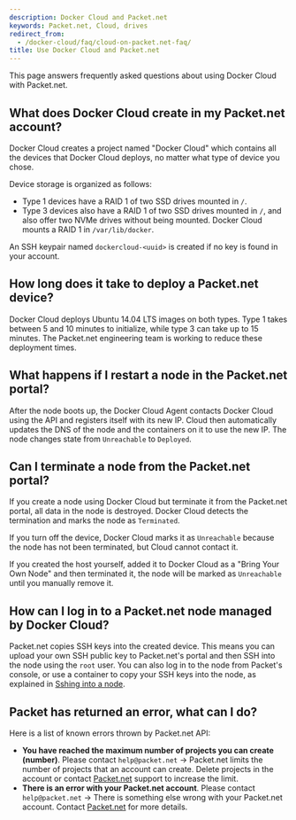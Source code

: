 ```yaml
---
description: Docker Cloud and Packet.net
keywords: Packet.net, Cloud, drives
redirect_from:
  - /docker-cloud/faq/cloud-on-packet.net-faq/
title: Use Docker Cloud and Packet.net
---
```

This page answers frequently asked questions about using Docker Cloud with Packet.net.

## What does Docker Cloud create in my Packet.net account?

Docker Cloud creates a project named "Docker Cloud" which contains all the devices that Docker Cloud deploys, no matter what type of device you chose.

Device storage is organized as follows:

- Type 1 devices have a RAID 1 of two SSD drives mounted in `/`.
- Type 3 devices also have a RAID 1 of two SSD drives mounted in `/`, and also offer two NVMe drives without being mounted. Docker Cloud mounts a RAID 1 in `/var/lib/docker`.

An SSH keypair named `dockercloud-<uuid>` is created if no key is found in your account.

## How long does it take to deploy a Packet.net device?

Docker Cloud deploys Ubuntu 14.04 LTS images on both types. Type 1 takes between 5 and 10 minutes to initialize, while type 3 can take up to 15 minutes. The Packet.net engineering team is working to reduce these deployment times.

## What happens if I restart a node in the Packet.net portal?

After the node boots up, the Docker Cloud Agent contacts Docker Cloud using the API and registers itself with its new IP. Cloud then automatically updates the DNS of the node and the containers on it to use the new IP. The node changes state from `Unreachable` to `Deployed`.

## Can I terminate a node from the Packet.net portal?

If you create a node using Docker Cloud but terminate it from the Packet.net portal, all data in the node is destroyed. Docker Cloud detects the termination and marks the node as `Terminated`.

If you turn off the device, Docker Cloud marks it as `Unreachable` because the node has not been terminated, but Cloud cannot contact it.

If you created the host yourself, added it to Docker Cloud as a "Bring Your Own Node" and then terminated it, the node will be marked as `Unreachable` until you manually remove it.

## How can I log in to a Packet.net node managed by Docker Cloud?

Packet.net copies SSH keys into the created device. This means you can upload your own SSH public key to Packet.net's portal and then SSH into the node using the `root` user. You can also log in to the node from Packet's console, or use a container to copy your SSH keys into the node, as explained in [Sshing into a node](../infrastructure/ssh-into-a-node.md).

## Packet has returned an error, what can I do?

Here is a list of known errors thrown by Packet.net API:

- **You have reached the maximum number of projects you can create (number)**. Please contact `help@packet.net` -> Packet.net limits the number of projects that an account can create. Delete projects in the account or contact [Packet.net](https://www.packet.net/) support to increase the limit.
- **There is an error with your Packet.net account**. Please contact `help@packet.net` -> There is something else wrong with your Packet.net account. Contact [Packet.net](https://www.packet.net/) for more details.
